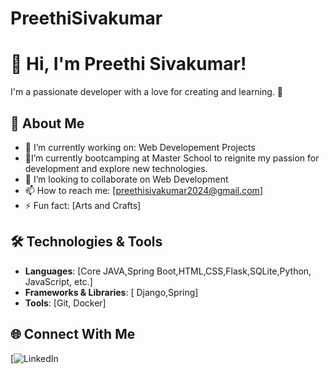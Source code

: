 # PreethiSivakumar
# 👋 Hi, I'm Preethi Sivakumar!
I'm a passionate developer with a love for creating and learning. 🚀  

## 🌟 About Me
- 🔭 I’m currently working on: Web Developement Projects  
- 🌱I’m currently bootcamping at Master School to reignite my passion for development and explore new technologies.
- 👯 I’m looking to collaborate on Web Development
- 📫 How to reach me: [preethisivakumar2024@gmail.com]
- ⚡ Fun fact: [Arts and Crafts]  

## 🛠️ Technologies & Tools
- **Languages**: [Core JAVA,Spring Boot,HTML,CSS,Flask,SQLite,Python, JavaScript, etc.]
- **Frameworks & Libraries**: [ Django,Spring]
- **Tools**: [Git, Docker]

## 🌐 Connect With Me
[![LinkedIn](https://www.linkedin.com/in/preethi-sivakumar-231539a1/)  

